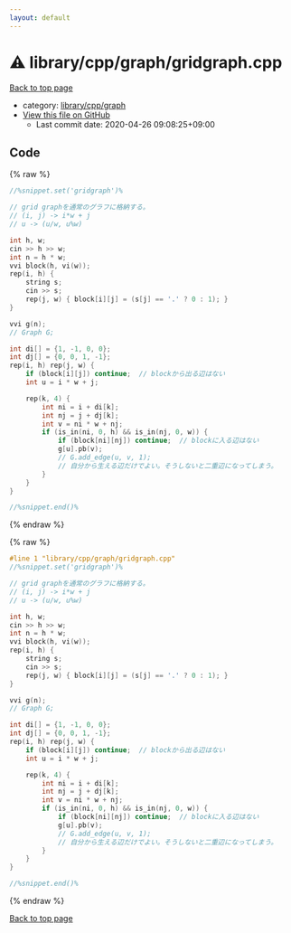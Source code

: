 ```yaml
---
layout: default
---
```


<!-- mathjax config similar to math.stackexchange -->
<script type="text/javascript" async
  src="https://cdnjs.cloudflare.com/ajax/libs/mathjax/2.7.5/MathJax.js?config=TeX-MML-AM_CHTML">
</script>
<script type="text/x-mathjax-config">
  MathJax.Hub.Config({
    TeX: { equationNumbers: { autoNumber: "AMS" }},
    tex2jax: {
      inlineMath: [ ['$','$'] ],
      processEscapes: true
    },
    "HTML-CSS": { matchFontHeight: false },
    displayAlign: "left",
    displayIndent: "2em"
  });
</script>

<script type="text/javascript" src="https://cdnjs.cloudflare.com/ajax/libs/jquery/3.4.1/jquery.min.js"></script>
<script src="https://cdn.jsdelivr.net/npm/jquery-balloon-js@1.1.2/jquery.balloon.min.js" integrity="sha256-ZEYs9VrgAeNuPvs15E39OsyOJaIkXEEt10fzxJ20+2I=" crossorigin="anonymous"></script>
<script type="text/javascript" src="../../../../assets/js/copy-button.js"></script>
<link rel="stylesheet" href="../../../../assets/css/copy-button.css" />


# :warning: library/cpp/graph/gridgraph.cpp

<a href="../../../../index.html">Back to top page</a>

* category: <a href="../../../../index.html#df01edd2bf6d13defce1efe9440d670c">library/cpp/graph</a>
* <a href="{{ site.github.repository_url }}/blob/master/library/cpp/graph/gridgraph.cpp">View this file on GitHub</a>
    - Last commit date: 2020-04-26 09:08:25+09:00




## Code

<a id="unbundled"></a>
{% raw %}
```cpp
//%snippet.set('gridgraph')%

// grid graphを通常のグラフに格納する。
// (i, j) -> i*w + j
// u -> (u/w, u%w)

int h, w;
cin >> h >> w;
int n = h * w;
vvi block(h, vi(w));
rep(i, h) {
    string s;
    cin >> s;
    rep(j, w) { block[i][j] = (s[j] == '.' ? 0 : 1); }
}

vvi g(n);
// Graph G;

int di[] = {1, -1, 0, 0};
int dj[] = {0, 0, 1, -1};
rep(i, h) rep(j, w) {
    if (block[i][j]) continue;  // blockから出る辺はない
    int u = i * w + j;

    rep(k, 4) {
        int ni = i + di[k];
        int nj = j + dj[k];
        int v = ni * w + nj;
        if (is_in(ni, 0, h) && is_in(nj, 0, w)) {
            if (block[ni][nj]) continue;  // blockに入る辺はない
            g[u].pb(v);
            // G.add_edge(u, v, 1);
            // 自分から生える辺だけでよい。そうしないと二重辺になってしまう。
        }
    }
}

//%snippet.end()%

```
{% endraw %}

<a id="bundled"></a>
{% raw %}
```cpp
#line 1 "library/cpp/graph/gridgraph.cpp"
//%snippet.set('gridgraph')%

// grid graphを通常のグラフに格納する。
// (i, j) -> i*w + j
// u -> (u/w, u%w)

int h, w;
cin >> h >> w;
int n = h * w;
vvi block(h, vi(w));
rep(i, h) {
    string s;
    cin >> s;
    rep(j, w) { block[i][j] = (s[j] == '.' ? 0 : 1); }
}

vvi g(n);
// Graph G;

int di[] = {1, -1, 0, 0};
int dj[] = {0, 0, 1, -1};
rep(i, h) rep(j, w) {
    if (block[i][j]) continue;  // blockから出る辺はない
    int u = i * w + j;

    rep(k, 4) {
        int ni = i + di[k];
        int nj = j + dj[k];
        int v = ni * w + nj;
        if (is_in(ni, 0, h) && is_in(nj, 0, w)) {
            if (block[ni][nj]) continue;  // blockに入る辺はない
            g[u].pb(v);
            // G.add_edge(u, v, 1);
            // 自分から生える辺だけでよい。そうしないと二重辺になってしまう。
        }
    }
}

//%snippet.end()%

```
{% endraw %}

<a href="../../../../index.html">Back to top page</a>


